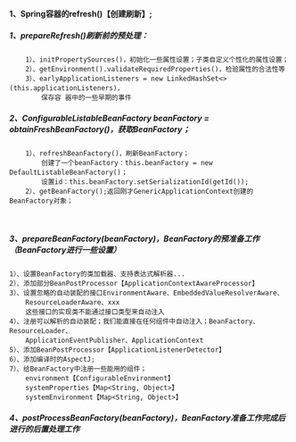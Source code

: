 #### 1、Spring容器的refresh()【创建刷新】;

##### 1、prepareRefresh()刷新前的预处理：

```
    1）、initPropertySources()，初始化一些属性设置；子类自定义个性化的属性设置；
	2）、getEnvironment().validateRequiredProperties()，检验属性的合法性等
    3）、earlyApplicationListeners = new LinkedHashSet<>(this.applicationListeners)，
    	保存容 器中的一些早期的事件
```

##### 2、ConfigurableListableBeanFactory beanFactory = obtainFreshBeanFactory()，获取BeanFactory；

```
	1）、refreshBeanFactory()，刷新BeanFactory；
        创建了一个beanFactory：this.beanFactory = new DefaultListableBeanFactory()；
        设置id：this.beanFactory.setSerializationId(getId());
    2）、getBeanFactory();返回刚才GenericApplicationContext创建的BeanFactory对象；
```

​    

##### 3、prepareBeanFactory(beanFactory)，BeanFactory的预准备工作（BeanFactory进行一些设置）

```
1）、设置BeanFactory的类加载器、支持表达式解析器...
2）、添加部分BeanPostProcessor【ApplicationContextAwareProcessor】
3）、设置忽略的自动装配的接口EnvironmentAware、EmbeddedValueResolverAware、
 	ResourceLoaderAware、xxx
    这些接口的实现类不能通过接口类型来自动注入
4）、注册可以解析的自动装配；我们能直接在任何组件中自动注入；BeanFactory、ResourceLoader、 
	ApplicationEventPublisher、ApplicationContext
5）、添加BeanPostProcessor【ApplicationListenerDetector】
6）、添加编译时的AspectJ;
7）、给BeanFactory中注册一些能用的组件；
    environment【ConfigurableEnvironment】
    systemProperties【Map<String, Object>】
    systemEnvironment【Map<String, Object>】
```

##### 4、postProcessBeanFactory(beanFactory)，BeanFactory准备工作完成后进行的后置处理工作

